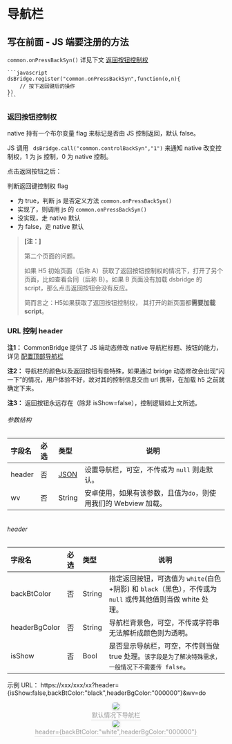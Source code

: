 # 导航栏

## 写在前面 - JS 端要注册的方法

`common.onPressBackSyn()` 详见下文 [返回按钮控制权](#返回按钮控制权)

    ```javascript
    dsBridge.register("common.onPressBackSyn",function(o,n){ 
        // 按下返回键后的操作
    })
    ```


### 返回按钮控制权
native 持有一个布尔变量 flag 来标记是否由 JS 控制返回，默认 false。

JS 调用 ` dsBridge.call("common.controlBackSyn","1")` 来通知 native 改变控制权，1 为 js 控制，0 为 native 控制。

点击返回按钮之后：

判断返回键控制权 flag
 - 为 true，判断 js 是否定义方法 `common.onPressBackSyn()`
  - 实现了，则调用  js 的 `common.onPressBackSyn()`
  - 没实现，走 native 默认
 - 为 false，走 native 默认

>**[注：]**
>
>第二个页面的问题。
>
>如果 H5 初始页面（后称 A）获取了返回按钮控制权的情况下，打开了另个页面，比如查看合同（后称 B）。如果 B 页面没有加载 dsbridge 的 script，那么点击返回按钮会没有反应。
>
>简而言之：H5如果获取了返回按钮控制权， 其打开的新页面都**需要加载 script**。



### URL 控制 header

**注1：** CommonBridge 提供了 JS 端动态修改 native 导航栏标题、按钮的能力，详见 [配置顶部导航栏](./../Bridge/CommonBridge/headerSetOption.md)

**注2：** 导航栏的颜色以及返回按钮有些特殊，如果通过 bridge 动态修改会出现“闪一下”的情况，用户体验不好，故对其的控制信息交由 url 携带，在加载 h5 之前就确定下来。

**注3：** 返回按钮永远存在（除非 isShow=false），控制逻辑如上文所述。

###### 参数结构

| 字段名 | 必选 | 类型            | 说明                                                         |
| :----- | :--- | :-------------- | ------------------------------------------------------------ |
| header | 否   | [JSON](#header) | 设置导航栏，可空，不传或为 `null` 则走默认。                 |
| wv     | 否   | String          | 安卓使用，如果有该参数，且值为`do`，则使用我们的 Webview 加载。 |

```

```

######  header

| 字段名        | 必选 | 类型   | 说明                                                         |
| :------------ | :--- | :----- | ------------------------------------------------------------ |
| backBtColor   | 否   | String | 指定返回按钮，可选值为 `white`(白色+阴影) 和 `black`（黑色），不传或为 `null` 或传其他值则当做 white 处理。 |
| headerBgColor | 否   | String | 导航栏背景色，可空，不传或字符串无法解析成颜色则为透明。     |
| isShow        | 否   | Bool   | 是否显示导航栏，可空，不传则当做 true 处理。`该字段是为了解决特殊需求，一般情况下不需要传 false`。 |
示例 URL： https://xxx/xxx/xx?header={isShow:false,backBtColor:"black",headerBgColor:"000000"}&wv=do



<div style="text-align:center;">    <img style="border-radius: 0.3125em; box-shadow: 0 2px 4px 0 rgba(34,36,38,.12),0 2px 10px 0 rgba(34,36,38,.08);" src="./default.png">    <br/>    <div style="color: #999999; border-bottom: 1px solid #d9d9d9; display: inline-block; color: #999; padding: 2px;">默认情况下导航栏</div></div>

<div style="text-align:center;">    <img style="border-radius: 0.3125em; box-shadow: 0 2px 4px 0 rgba(34,36,38,.12),0 2px 10px 0 rgba(34,36,38,.08);" src="./white+000000.png">    <br/>    <div style="color: #999999; border-bottom: 1px solid #d9d9d9; display: inline-block; color: #999; padding: 2px;">header={backBtColor:"white",headerBgColor:"000000"}</div></div>